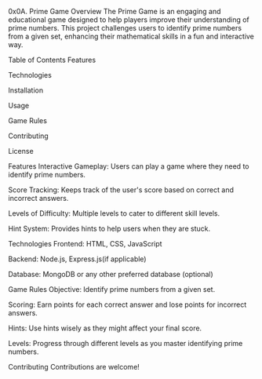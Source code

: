 0x0A. Prime Game
Overview
The Prime Game is an engaging and educational game designed to help players improve their understanding of prime numbers. This project challenges users to identify prime numbers from a given set, enhancing their mathematical skills in a fun and interactive way.

Table of Contents
Features

Technologies

Installation

Usage

Game Rules

Contributing

License

Features
Interactive Gameplay: Users can play a game where they need to identify prime numbers.

Score Tracking: Keeps track of the user's score based on correct and incorrect answers.

Levels of Difficulty: Multiple levels to cater to different skill levels.

Hint System: Provides hints to help users when they are stuck.

Technologies
Frontend: HTML, CSS, JavaScript

Backend: Node.js, Express.js(if applicable)

Database: MongoDB or any other preferred database (optional)

Game Rules
Objective: Identify prime numbers from a given set.

Scoring: Earn points for each correct answer and lose points for incorrect answers.

Hints: Use hints wisely as they might affect your final score.

Levels: Progress through different levels as you master identifying prime numbers.

Contributing
Contributions are welcome!
